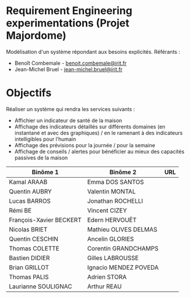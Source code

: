 # Requirement Engineering experimentations (Projet Majordome)
Modélisation d'un système répondant aux besoins explicités.
Référants :
- Benoît Combemale - benoit.combemale@irit.fr
- Jean-Michel Bruel - jean-michel.bruel@irit.fr

# Objectifs

Réaliser un système qui rendra les services suivants :
- Affichier un indicateur de santé de la maison
- Affichage des indicateurs détaillés sur différents domaines (en instantané et avec des graphiques) / en le ramenant à des indicateurs intelligibles pour l’humain
- Affichage des prévisions pour la journée / pour la semaine
- Affichage de conseils / alertes pour bénéficier au mieux des capacités passives de la maison



| Binôme 1                | Binôme 2              | URL |
|-------------------------|-----------------------|-----|
| Kamal ARAAB             | Emma DOS SANTOS       |     |
| Quentin AUBRY           | Valentin MONTAL       |     |
| Lucas BARROS            | Jonathan ROCHELLI     |     |
| Rémi BE                 | Vincent CIZEY         |     |
| François-Xavier BECKERT | Edern HERVOUËT        |     |
| Nicolas BRIET           | Mathieu OLIVES DELMAS |     |
| Quentin CESCHIN         | Ancelin GLORIES       |     |
| Thomas COLETTE          | Corentin GRANDCHAMPS  |     |
| Bastien DIDIER          | Gilles LABROUSSE      |     |
| Brian GRILLOT           | Ignacio MENDEZ POVEDA |     |
| Thomas PALIS            | Adrien STORA          |     |
| Laurianne SOULIGNAC     | Arthur REAU           |     |
